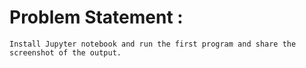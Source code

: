 # Problem Statement :

```
Install Jupyter notebook and run the first program and share the screenshot of the output.
```

